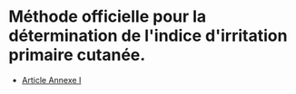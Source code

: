 # Méthode officielle pour la détermination de l'indice d'irritation primaire cutanée.

- [Article Annexe I](article-annexe-i.md)
